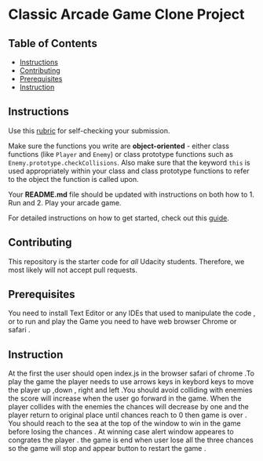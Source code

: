 # Classic Arcade Game Clone Project

## Table of Contents

- [Instructions](#instructions)
- [Contributing](#contributing)
- [Prerequisites](#Prerequisites)
- [Instruction](#Instruction)

## Instructions

Use this [rubric](https://review.udacity.com/#!/rubrics/15/view) for self-checking your submission.

Make sure the functions you write are **object-oriented** - either class functions (like `Player` and `Enemy`) or class prototype functions such as `Enemy.prototype.checkCollisions`. Also make sure that the keyword `this` is used appropriately within your class and class prototype functions to refer to the object the function is called upon.

Your **README.md** file should be updated with instructions on both how to 1. Run and 2. Play your arcade game.

For detailed instructions on how to get started, check out this [guide](https://docs.google.com/document/d/1v01aScPjSWCCWQLIpFqvg3-vXLH2e8_SZQKC8jNO0Dc/pub?embedded=true).

## Contributing

This repository is the starter code for _all_ Udacity students. Therefore, we most likely will not accept pull requests.

## Prerequisites

You need to install Text Editor or any IDEs that used to manipulate the code , or to run and play the Game you need to have web browser Chrome or safari .

## Instruction 

At the first the user should open index.js in the browser safari of chrome .To play the game the player needs to use arrows keys in keybord keys to move the player up ,down , right and left .You should avoid colliding with enemies the score will increase when the user go forward in the game.
When the player collides with the enemies the chances will decrease by one  and the player return to original place until chances reach to 0 then game is over . 
You should reach to the sea at the top of the window to win in the game before losing the chances . At winning case alert window appeares to congrates the player .
the game is end when user lose all the three chances so the game will stop and appear button to restart the game .
